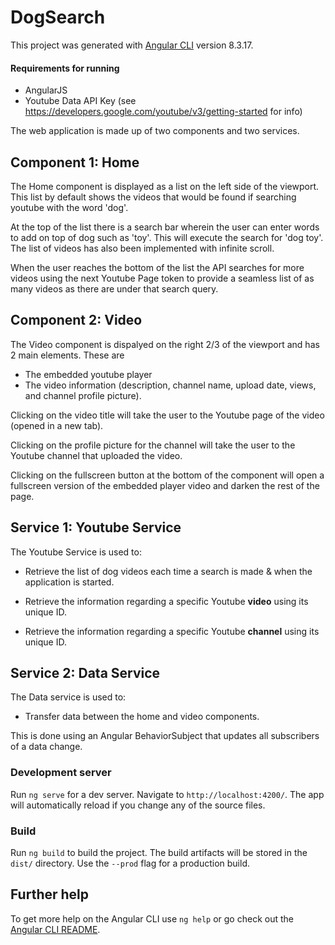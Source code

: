 # DogSearch

This project was generated with [Angular CLI](https://github.com/angular/angular-cli) version 8.3.17.

#### Requirements for running
- AngularJS
- Youtube Data API Key (see https://developers.google.com/youtube/v3/getting-started for info)

The web application is made up of two components and two services.

## Component 1: Home
The Home component is displayed as a list on the left side of the viewport. This list by default shows the videos that would be found if searching youtube with the word 'dog'. 

At the top of the list there is a search bar wherein the user can enter words to add on top of dog such as 'toy'. This will execute the search for 'dog toy'. The list of videos has also been implemented with infinite scroll. 

When the user reaches the bottom of the list the API searches for more videos using the next Youtube Page token to provide a seamless list of as many videos as there are under that search query.

## Component 2: Video
The Video component is dispalyed on the right 2/3 of the viewport and has 2 main elements. These are
- The embedded youtube player
- The video information (description, channel name, upload date, views, and channel profile picture).

Clicking on the video title will take the user to the Youtube page of the video (opened in a new tab). 

Clicking on the profile picture for the channel will take the user to the Youtube channel that uploaded the video.

Clicking on the fullscreen button at the bottom of the component will open a fullscreen version of the embedded player video and darken the rest of the page.

## Service 1: Youtube Service
The Youtube Service is used to:
- Retrieve the list of dog videos each time a search is made & when the application is started.

- Retrieve the information regarding a specific Youtube **video** using its unique ID.

- Retrieve the information regarding a specific Youtube **channel** using its unique ID.

## Service 2: Data Service
The Data service is used to:
- Transfer data between the home and video components.

This is done using an Angular BehaviorSubject that updates all subscribers of a data change.

### Development server

Run `ng serve` for a dev server. Navigate to `http://localhost:4200/`. The app will automatically reload if you change any of the source files.

### Build

Run `ng build` to build the project. The build artifacts will be stored in the `dist/` directory. Use the `--prod` flag for a production build.

## Further help

To get more help on the Angular CLI use `ng help` or go check out the [Angular CLI README](https://github.com/angular/angular-cli/blob/master/README.md).
